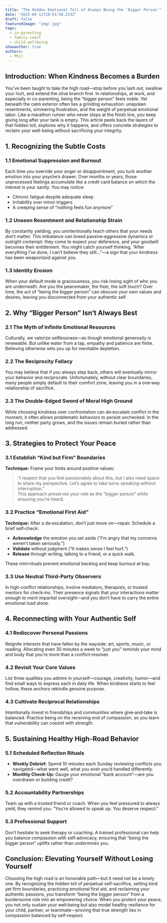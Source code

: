 ```yaml
---
title: "The Hidden Emotional Toll of Always Being the 'Bigger Person'"
date: "2023-04-11T18:53:58.253Z"
draft: false
featuredImage: "img/.jpg"
tags:
  - co-parenting
  - family court
  - child wellbeing
showauthor: true
authors:
  - Phil
---
```



## Introduction: When Kindness Becomes a Burden

You’ve been taught to take the high road—stop before you lash out, swallow your hurt, and extend the olive branch first. In relationships, at work, and especially in co-parenting, being the “bigger person” feels noble. Yet beneath the calm exterior often lies a grinding exhaustion: unspoken resentments, simmering frustration, and the weight of perpetual emotional labor. Like a marathon runner who never stops at the finish line, you keep giving long after your tank is empty. This article peels back the layers of that hidden toll, explores why it happens, and offers concrete strategies to reclaim your well-being without sacrificing your integrity.

## 1. Recognizing the Subtle Costs

### 1.1 Emotional Suppression and Burnout  
Each time you override your anger or disappointment, you tuck another emotion into your psyche’s drawer. Over months or years, those unprocessed feelings accumulate like a credit card balance on which the interest is your sanity. You may notice:  
- Chronic fatigue despite adequate sleep  
- Irritability over minor triggers  
- A creeping sense of “nothing feels fun anymore”

### 1.2 Unseen Resentment and Relationship Strain  
By constantly yielding, you unintentionally teach others that your needs don’t matter. This imbalance can breed passive‐aggressive dynamics or outright contempt: they come to expect your deference, and your goodwill becomes their entitlement. You might catch yourself thinking, “After everything I’ve done, I can’t believe they still…”—a sign that your kindness has been weaponized against you.

### 1.3 Identity Erosion  
When your default mode is graciousness, you risk losing sight of who you are underneath. Are you the peacemaker, the fixer, the soft touch? Over time, the act of “being the bigger person” can obscure your own values and desires, leaving you disconnected from your authentic self.

## 2. Why “Bigger Person” Isn’t Always Best

### 2.1 The Myth of Infinite Emotional Resources  
Culturally, we valorize selflessness—as though emotional generosity is renewable. But unlike water from a tap, empathy and patience are finite. Believing otherwise sets you up for inevitable depletion.

### 2.2 The Reciprocity Fallacy  
You may believe that if you always step back, others will eventually mirror your behavior and reciprocate. Unfortunately, without clear boundaries, many people simply default to their comfort zone, leaving you in a one‐way relationship of sacrifice.

### 2.3 The Double-Edged Sword of Moral High Ground  
While choosing kindness over confrontation can de‐escalate conflict in the moment, it often allows problematic behaviors to persist unchecked. In the long run, neither party grows, and the issues remain buried rather than addressed.

## 3. Strategies to Protect Your Peace

### 3.1 Establish “Kind but Firm” Boundaries  
**Technique:** Frame your limits around positive values:  
> “I respect that you feel passionately about this, but I also need space to share my perspective. Let’s agree to take turns speaking without interruption.”  
This approach preserves your role as the “bigger person” while ensuring you’re heard.

### 3.2 Practice “Emotional First Aid”  
**Technique:** After a de‐escalation, don’t just move on—repair. Schedule a brief self‐check:  
- **Acknowledge** the emotion you set aside (“I’m angry that my concerns weren’t taken seriously.”)  
- **Validate** without judgment (“It makes sense I feel hurt.”)  
- **Release** through writing, talking to a friend, or a quick walk.

These mini‐rituals prevent emotional backlog and keep burnout at bay.

### 3.3 Use Neutral Third-Party Observers  
In high‐conflict relationships, involve mediators, therapists, or trusted mentors for check‐ins. Their presence signals that your interactions matter enough to merit impartial oversight—and you don’t have to carry the entire emotional load alone.

## 4. Reconnecting with Your Authentic Self

### 4.1 Rediscover Personal Passions  
Reignite interests that have fallen by the wayside: art, sports, music, or reading. Allocating even 30 minutes a week to “just you” reminds your mind and body that you’re more than a conflict‐resolver.

### 4.2 Revisit Your Core Values  
List three qualities you admire in yourself—courage, creativity, humor—and find small ways to express each in daily life. When kindness starts to feel hollow, these anchors rekindle genuine purpose.

### 4.3 Cultivate Reciprocal Relationships  
Intentionally invest in friendships and communities where give‐and‐take is balanced. Practice being on the receiving end of compassion, so you learn that vulnerability can coexist with strength.

## 5. Sustaining Healthy High-Road Behavior

### 5.1 Scheduled Reflection Rituals  
- **Weekly Debrief:** Spend 10 minutes each Sunday reviewing conflicts you navigated—what went well, what you wish you’d handled differently.  
- **Monthly Check-Up:** Gauge your emotional “bank account”—are you overdrawn or building credit?

### 5.2 Accountability Partnerships  
Team up with a trusted friend or coach. When you feel pressured to always yield, they remind you: “You’re allowed to speak up. You deserve respect.”

### 5.3 Professional Support  
Don’t hesitate to seek therapy or coaching. A trained professional can help you balance compassion with self‐advocacy, ensuring that “being the bigger person” uplifts rather than undermines you.

## Conclusion: Elevating Yourself Without Losing Yourself

Choosing the high road is an honorable path—but it need not be a lonely one. By recognizing the hidden toll of perpetual self‐sacrifice, setting kind yet firm boundaries, practicing emotional first aid, and reclaiming your authentic passions, you transform “being the bigger person” from a burdensome role into an empowering choice. When you protect your peace, you not only sustain your well‐being but also model healthy resilience for your child, partner, or teammate—proving that true strength lies in compassion balanced by self‐respect.  
